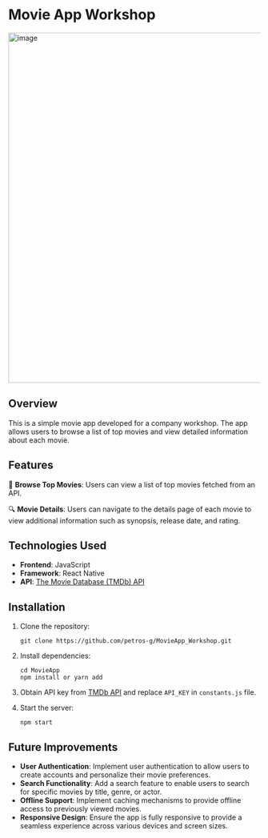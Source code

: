 
# Movie App Workshop

<img width="700" alt="image" src="https://github.com/petros-g/MovieApp_Workshop/assets/96618818/9adb95f9-af13-4a12-96eb-4e566795db06">


## Overview

This is a simple movie app developed for a company workshop. The app allows users to browse a list of top movies and view detailed information about each movie.

## Features

🎥 **Browse Top Movies**: Users can view a list of top movies fetched from an API.

🔍 **Movie Details**: Users can navigate to the details page of each movie to view additional information such as synopsis, release date, and rating.

## Technologies Used

- **Frontend**: JavaScript
- **Framework**: React Native
- **API**: [The Movie Database (TMDb) API](https://www.themoviedb.org/documentation/api)

## Installation

1. Clone the repository:

   ```
   git clone https://github.com/petros-g/MovieApp_Workshop.git
   ```

2. Install dependencies:

   ```
   cd MovieApp
   npm install or yarn add
   ```

3. Obtain API key from [TMDb API](https://www.themoviedb.org/documentation/api) and replace `API_KEY` in `constants.js` file.

4. Start the server:

   ```
   npm start
   ```

## Future Improvements

- **User Authentication**: Implement user authentication to allow users to create accounts and personalize their movie preferences.
- **Search Functionality**: Add a search feature to enable users to search for specific movies by title, genre, or actor.
- **Offline Support**: Implement caching mechanisms to provide offline access to previously viewed movies.
- **Responsive Design**: Ensure the app is fully responsive to provide a seamless experience across various devices and screen sizes.


